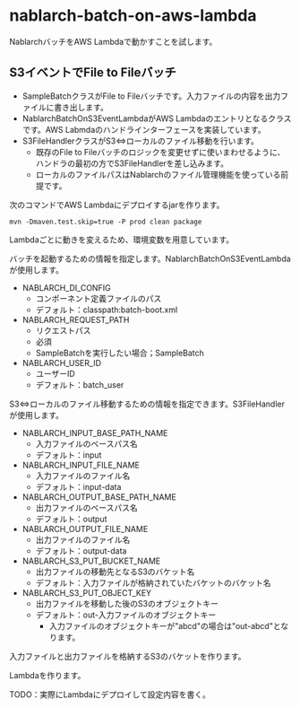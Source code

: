 # nablarch-batch-on-aws-lambda

NablarchバッチをAWS Lambdaで動かすことを試します。

## S3イベントでFile to Fileバッチ

- SampleBatchクラスがFile to Fileバッチです。入力ファイルの内容を出力ファイルに書き出します。
- NablarchBatchOnS3EventLambdaがAWS Lambdaのエントリとなるクラスです。AWS Labmdaのハンドラインターフェースを実装しています。
- S3FileHandlerクラスがS3⇔ローカルのファイル移動を行います。
  - 既存のFile to Fileバッチのロジックを変更せずに使いまわせるように、ハンドラの最初の方でS3FileHandlerを差し込みます。
  - ローカルのファイルパスはNablarchのファイル管理機能を使っている前提です。

次のコマンドでAWS Lambdaにデプロイするjarを作ります。
```
mvn -Dmaven.test.skip=true -P prod clean package
```

Lambdaごとに動きを変えるため、環境変数を用意しています。

バッチを起動するための情報を指定します。NablarchBatchOnS3EventLambdaが使用します。

- NABLARCH_DI_CONFIG
  - コンポーネント定義ファイルのパス
  - デフォルト：classpath:batch-boot.xml
- NABLARCH_REQUEST_PATH
  - リクエストパス
  - 必須
  - SampleBatchを実行したい場合；SampleBatch
- NABLARCH_USER_ID
  - ユーザーID
  - デフォルト：batch_user

S3⇔ローカルのファイル移動するための情報を指定できます。S3FileHandlerが使用します。

- NABLARCH_INPUT_BASE_PATH_NAME
  - 入力ファイルのベースパス名
  - デフォルト：input
- NABLARCH_INPUT_FILE_NAME
  - 入力ファイルのファイル名
  - デフォルト：input-data
- NABLARCH_OUTPUT_BASE_PATH_NAME
  - 出力ファイルのベースパス名
  - デフォルト：output
- NABLARCH_OUTPUT_FILE_NAME
  - 出力ファイルのファイル名
  - デフォルト：output-data
- NABLARCH_S3_PUT_BUCKET_NAME
  - 出力ファイルの移動先となるS3のバケット名
  - デフォルト：入力ファイルが格納されていたバケットのバケット名
- NABLARCH_S3_PUT_OBJECT_KEY
  - 出力ファイルを移動した後のS3のオブジェクトキー
  - デフォルト：out-入力ファイルのオブジェクトキー
    - 入力ファイルのオブジェクトキーが"abcd"の場合は"out-abcd"となります。

入力ファイルと出力ファイルを格納するS3のバケットを作ります。

Lambdaを作ります。

TODO：実際にLambdaにデプロイして設定内容を書く。

